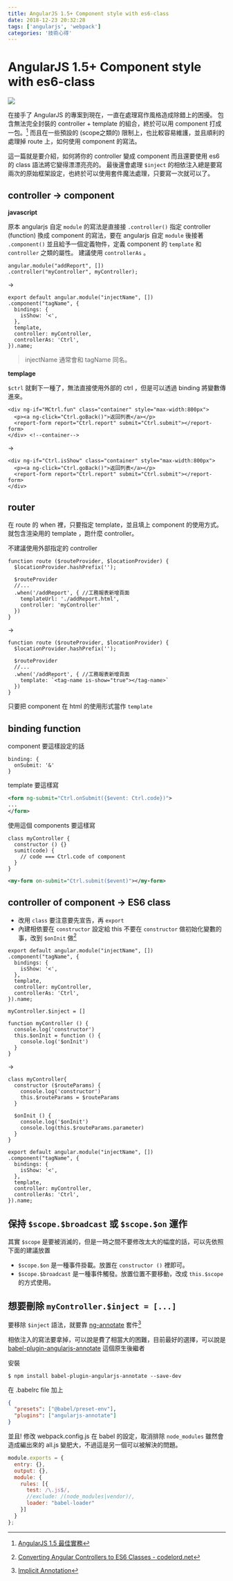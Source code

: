```yaml
---
title: AngularJS 1.5+ Component style with es6-class
date: 2018-12-23 20:32:28
tags: ['angularjs', 'webpack']
categories: '技術心得'
---
```


# AngularJS 1.5+ Component style with es6-class

![](https://i.imgur.com/64fbzVm.png)

在接手了 AngularJS 的專案到現在，一直在處理寫作風格造成除錯上的困擾。
包含無法完全封裝的 controller + template 的組合，終於可以用 component 打成一包。[^angularjs-component]
而且在一些預設的 (scope之類的) 限制上，也比較容易維護，並且順利的處理掉 route 上，如何使用 component 的寫法。

這一篇就是要介紹，如何將你的 controller 變成 component 而且還要使用 es6 的 class 語法將它變得漂漂亮亮的。
最後還會處理 `$inject` 的相依注入總是要寫兩次的原始框架設定，也終於可以使用套件魔法處理，只要寫一次就可以了。

[^angularjs-component]: [AngularJS 1.5 最佳實務](https://amobiz.github.io/2016/04/15/angularjs-1.5-best-practices/)

## controller → component

**javascript**

原本 angularjs 自定 `module` 的寫法是直接接 `.controller()` 指定 controller (function)
換成 component 的寫法，要在 angularjs 自定 `module` 後接著 `.component()` 並且給予一個定義物件，定義 component 的 `template` 和 `controller` 之類的屬性。
建議使用 `controllerAs` 。

```javascript=
angular.module("addReport", [])
.controller("myController", myController);
```

→

```javascript=
export default angular.module("injectName", [])
.component("tagName", {
  bindings: {
    isShow: '<',
  },
  template,
  controller: myController,
  controllerAs: 'Ctrl',
}).name;
```

> injectName 通常會和 tagName 同名。

**templage**

`$ctrl` 就剩下一種了，無法直接使用外部的 ctrl ，但是可以透過 binding 將變數傳進來。

```xml=
<div ng-if="MCtrl.fun" class="container" style="max-width:800px">
  <p><a ng-click="Ctrl.goBack()">返回列表</a></p>
  <report-form report="Ctrl.report" submit="Ctrl.submit"></report-form>
</div> <!--container-->
```

→

```xml=
<div ng-if="Ctrl.isShow" class="container" style="max-width:800px">
  <p><a ng-click="Ctrl.goBack()">返回列表</a></p>
  <report-form report="Ctrl.report" submit="Ctrl.submit"></report-form>
</div>
```

## router

在 route 的 when 裡，只要指定 template，並且填上 component 的使用方式。就包含渲染用的 template ，跑什麼 controller。

不建議使用外部指定的 controller

```javascript=
function route ($routeProvider, $locationProvider) {
  $locationProvider.hashPrefix('');

  $routeProvider
  //...
  .when('/addReport', { //工務報表新增頁面
    templateUrl: './addReport.html',
    controller: 'myController'
  })
}
```

→

```javascript=
function route ($routeProvider, $locationProvider) {
  $locationProvider.hashPrefix('');

  $routeProvider
  //...
  .when('/addReport', { //工務報表新增頁面
    template: `<tag-name is-show="true"></tag-name>`
  })
}
```

只要把 component 在 html 的使用形式當作 `template`

## binding function

component 要這樣設定的話

```javascript=
binding: {
  onSubmit: '&'
}
```

template 要這樣寫

```xml
<form ng-submit="Ctrl.onSubmit({$event: Ctrl.code})">
...
</form>
```

使用這個 components 要這樣寫

```javascript=
class myController {
  constructor () {}
  sumit(code) {
    // code === Ctrl.code of component
  }
}
```

```xml
<my-form on-submit="Ctrl.submit($event)"></my-form>
```


## controller of component → ES6 class

- 改用 `class` 要注意要先宣告，再 `export`
- 內建相依要在 `constructor` 設定給 this
不要在 `constructor` 做初始化變數的事，改到 `$onInit` 做[^angular-es6-class]

```javascript=
export default angular.module("injectName", [])
.component("tagName", {
  bindings: {
    isShow: '<',
  },
  template,
  controller: myController,
  controllerAs: 'Ctrl',
}).name;

myController.$inject = []

function myController () {
  console.log('constructor')
  this.$onInit = function () {
    console.log('$onInit')
  }
}
```

→

```javascript=
class myController{
  constructor ($routeParams) {
    console.log('constructor')
    this.$routeParams = $routeParams
  }

  $onInit () {
    console.log('$onInit')
    console.log(this.$routeParams.parameter)
  }
}

export default angular.module("injectName", [])
.component("tagName", {
  bindings: {
    isShow: '<',
  },
  template,
  controller: myController,
  controllerAs: 'Ctrl',
}).name;
```

[^angular-es6-class]: [Converting Angular Controllers to ES6 Classes - codelord.net](https://www.codelord.net/2017/05/20/converting-angular-controllers-to-es6-classes/)

## 保持 `$scope.$broadcast` 或 `$scope.$on` 運作

其實 `$scope` 是要被消滅的，但是一時之間不要修改太大的幅度的話，可以先依照下面的建議放置

- `$scope.$on` 是一種事件掛載。放置在 `constructor ()` 裡即可。
- `$scope.$broadcast` 是一種事件觸發。放置位置不要移動，改成 `this.$scope` 的方式使用。

## 想要刪除 `myController.$inject = [...]`

要移除 `$inject` 語法，就要靠 [ng-annotate](https://www.npmjs.com/package/ng-annotate) 套件[^delete-inject]

[^delete-inject]: [Implicit Annotation](https://docs.angularjs.org/guide/di#implicit-annotation)

相依注入的寫法要拿掉，可以說是費了相當大的困難，目前最好的選擇，可以說是 [babel-plugin-angularjs-annotate](https://github.com/schmod/babel-plugin-angularjs-annotate) 這個原生後繼者

安裝

```shell
$ npm install babel-plugin-angularjs-annotate --save-dev
```

在 .babelrc file 加上

```json
{
  "presets": ["@babel/preset-env"],
  "plugins": ["angularjs-annotate"]
}
```

並且! 修改 webpack.config.js 在 babel 的設定，取消排除 `node_modules` 雖然會造成編出來的 all.js 變肥大，不過這是另一個可以被解決的問題。

```javascript
module.exports = {
  entry: {},
  output: {},
  module: {
    rules: [{
      test: /\.js$/,
      //exclude: /(node_modules|vendor)/,
      loader: "babel-loader"
    }]
  }
};

```
